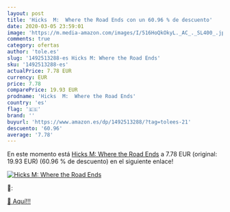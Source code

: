```yaml
---
layout: post
title: 'Hicks  M:  Where the Road Ends con un 60.96 % de descuento'
date: 2020-03-05 23:59:01
image: 'https://m.media-amazon.com/images/I/516HoQkOkyL._AC_._SL400_.jpg'
comments: true
category: ofertas
author: 'tole.es'
slug: '1492513288-es Hicks M: Where the Road Ends'
sku: '1492513288-es'
actualPrice: 7.78 EUR
currency: EUR
price: 7.78
comparePrice: 19.93 EUR
prodname: 'Hicks  M:  Where the Road Ends'
country: 'es'
flag: '🇪🇸'
brand: ''
buyurl: 'https://www.amazon.es/dp/1492513288/?tag=tolees-21'
descuento: '60.96'
average: '7.78'
---
```


En este momento está [Hicks  M:  Where the Road Ends](https://www.amazon.es/dp/1492513288/?tag=tolees-21) a 7.78 EUR (original: 19.93 EUR) (60.96 %  de descuento) en el siguiente enlace!

[![Hicks  M:  Where the Road Ends](https://m.media-amazon.com/images/I/516HoQkOkyL._AC_._SL400_.jpg)](https://www.amazon.es/dp/1492513288/?tag=tolees-21)

🔎:


[🛒 Aquí!!!](https://www.amazon.es/dp/1492513288/?tag=tolees-21)
